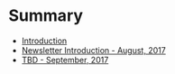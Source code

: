 # Summary

* [Introduction](README.md)
* [Newsletter Introduction - August, 2017](1-august-2017.md)
* [TBD - September, 2017](2-september-2017.md)

